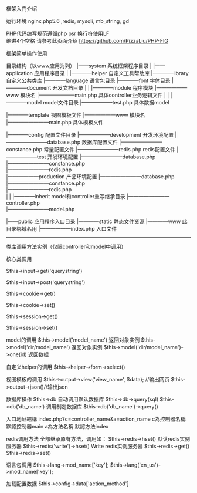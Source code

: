 框架入门介绍 

运行环境 nginx,php5.6 ,redis, mysqli, mb_string, gd 

PHP代码编写规范遵循php psr 
换行符使用LF  
缩进4个空格 
请参考此页面介绍  https://github.com/PizzaLiu/PHP-FIG 


框架简单操作使用 

目录结构（以www应用为列） 
|——system    系统框架程序目录 
| 
|——application  应用程序目录 
| 
|————helper   自定义工具帮助库 
|————library  自定义公共类库 
|————language  语言包目录 
|————font 字体目录 
|————document 开发文档目录 
| 
| 
|————module   程序模块 
|——————www  模块名 
|———————main.php 具体controller业务逻辑文件 
| 
| 
|————model    model文件目录 
|——————test.php 具体数据model 
 
 
|————template  视图模板文件 
|——————www  模块名  
|————————main.php 具体模板文件 
 
 
|————config    配置文件目录 
|——————development 开发环境配置 
|————————database.php 数据库配置文件 
|————————constance.php 常量配置文件 
|————————redis.php redis配置文件 
|——————test 开发环境配置 
|————————database.php  
|————————constance.php  
|————————redis.php  
|——————production 产品环境配置 
|————————database.php  
|————————constance.php  
|————————redis.php  
| 
| 
|————inherit    model和controller重写继承目录 
|————————controller.php  
|————————model.php  
 
 
|——public    应用程序入口目录 
|————static    静态文件资源 
|————www   此目录绑域名用
|——————index.php    入口文件 

--------------------------------------------- 

类库调用方法实例（仅限controller和model中调用） 

核心类调用 

$this->input->get('querystring')

$this->input->post('querystring')

$this->cookie->get()

$this->cookie->set()

$this->session->get()

$this->session->set()

model的调用 
$this->model('model_name') 返回对象实例 
$this->model('dir/model_name') 返回对象实例 
$this->model('dir/model_name')->one(id) 返回数据 
 
自定义helper的调用 
$this->helper->form->select() 
 
视图模板的调用 
$this->output->view('view_name', $data); //输出网页 
$this->output->json()//输出json 
 
数据库操作 
$this->db  自动调用默认数据库 
$this->db->query(sql) 
$this->db('db_name') 调用制定数据库 
$this->db('db_name')->query() 
 
入口地址結構 
index.php?c=controller_name&a=action_name 
c為控制器名稱 默認控制器main 
a為方法名稱 默認方法index 
 
redis调用方法 
全部继承原有方法，调用如： 
$this->redis->hset()  默认redis实例服务器 
$this->redis('write')->hset() Write redis实例服务器 
$this->redis->get() 
$this->redis->set() 
 
 
语言包调用 
$this->lang->mod_name['key']; 
$this->lang('en_us')->mod_name['key']; 
 
加载配置数据 
$this->config->data['action_method'] 
 
